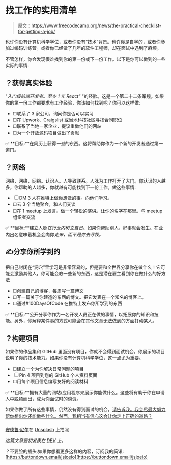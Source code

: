 # 找工作的实用清单

> 原文：<https://www.freecodecamp.org/news/the-practical-checklist-for-getting-a-job/>

也许你没有计算机科学学位，或者你没有“技术”背景。也许你是自学的，或者你参加过编码训练营。或者你已经做了几年的软件工程师，却在面试中遇到了麻烦。

不管怎样，你会发现很难找到你的第一份或下一份工作。以下是你可以做到的一些实际的事情:

## ？获得真实体验

"*入门级前端开发者。至少 1 年 React"* "的经验。这是一个第二十二条军规。如果你的第一份工作都要求有工作经验，你该如何找到呢？你可以这样做:

*   ☐联系了 3 家公司，询问你是否可以实习
*   ☐在 Upwork、Craigslist 或当地科技社区寻找合同职位
*   ☐联系了当地一家企业，提议重做他们的网站
*   ☐为一个开放源码项目做出了贡献

✅ **目标:**在简历上获得*一些*的东西。这将帮助你作为一个新的开发者通过第一道门。

## ？网络

网络，网络，网络。认识人。人导致联系。人脉为工作打开了大门。你认识的人越多，你帮助的人越多，你就越有可能找到下一份工作。做这些事情:

*   ☐ DM 3 人在推特上做你想做的事。向他们学习。
*   ☐去 3 个当地聚会，和人们交谈
*   ☐在 1 meetup 上发言。做一个轻松的演讲。让你的名字在那里。与 meetup 组织者交流

✅ **目标:**建立人脉*在行业内树立自己*。如果你帮助别人，好事就会发生。在业内出名意味着机会会向你*走来，而不是你去寻找。*

## ✍️分享你所学到的

把自己封闭在“洞穴”里学习是非常容易的，但是要和全世界分享你在做什么！它可能会激励其他人，你可能会教一些新的东西，这是潜在雇主看到你在做什么的好方法

*   ☐创建自己的博客，每周写一篇博文
*   ☐写一篇关于你建造的东西的博文。把它发表在一个知名的博客上。
*   ☐通过#100DaysOfCode 在推特上发布你所学到的东西

✅ **目标:**公开分享你作为一名开发人员正在做的事情，以拓展你的知识和技能。另外，你解释某件事的方式可能会在其他文章无法做到的方面打动某人。

## ？构建项目

如果你的作品集和 GitHub 里面没有项目，你就不会得到面试机会。你展示的项目说明了你的技术能力。如果你没有计算机科学学位，这一点尤为重要。

*   ☐建立一个为你解决日常问题的项目
*   ☐ Pin 4 项目到您的 GitHub 个人资料页面
*   ☐用每个项目信息编写友好的阅读材料

✅ **目标:**拥有大量的网站/应用程序来展示你能做什么。这些将有助于你在申请人中脱颖而出，成为你面试时的谈资。

如果你做了所有这些事情，仍然没有得到面试的机会，[请告诉我。我会尽最大努力帮你想出你还能做些什么。然而，我相当有信心这会让你走上正确的道路？](https://twitter.com/jsjoeio)

###

[安德鲁·尼尔](https://unsplash.com/@andrewtneel?utm_source=unsplash&utm_medium=referral&utm_content=creditCopyText)在 [Unsplash](https://unsplash.com/@andrewtneel?utm_source=unsplash&utm_medium=referral&utm_content=creditCopyText) 上拍照

*这篇文章最初发表在 [DEV](https://dev.to/jsjoeio/the-practical-checklist-for-getting-a-job-150n) 上。*

？不要脸的插头:如果你想看更多这样的内容，订阅我的简讯:[https://buttondown.email/jsjoeio](https://buttondown.email/jsjoeio)